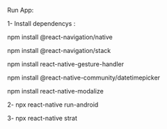 Run App:

1- Install dependencys :

 npm install @react-navigation/native
 
 npm install @react-navigation/stack
 
 npm install react-native-gesture-handler
 
 npm install @react-native-community/datetimepicker
 
 npm install react-native-modalize


2- npx react-native run-android

3- npx react-native strat
